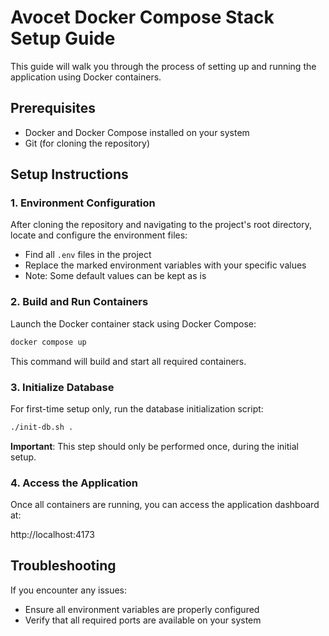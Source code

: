 # Avocet Docker Compose Stack Setup Guide

This guide will walk you through the process of setting up and running the application using Docker containers.

## Prerequisites

- Docker and Docker Compose installed on your system
- Git (for cloning the repository)

## Setup Instructions

### 1. Environment Configuration

After cloning the repository and navigating to the project's root directory, locate and configure the environment files:

- Find all `.env` files in the project
- Replace the marked environment variables with your specific values
- Note: Some default values can be kept as is

### 2. Build and Run Containers

Launch the Docker container stack using Docker Compose:

```bash
docker compose up
```

This command will build and start all required containers.

### 3. Initialize Database

For first-time setup only, run the database initialization script:

```bash
./init-db.sh .
```

**Important**: This step should only be performed once, during the initial setup.

### 4. Access the Application

Once all containers are running, you can access the application dashboard at:

http://localhost:4173

## Troubleshooting

If you encounter any issues:
- Ensure all environment variables are properly configured
- Verify that all required ports are available on your system
